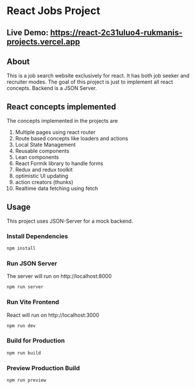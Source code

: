 # React Jobs Project

## Live Demo: https://react-2c31uluo4-rukmanis-projects.vercel.app 

## About 

This is a job search website exclusively for react. It has both job seeker and recruiter modes. The goal of this project is just to implement all react concepts. Backend is a JSON Server.

## React concepts implemented

The concepts implemented in the projects are

1) Multiple pages using react router
2) Route based concepts like loaders and actions
3) Local State Management
4) Reusable components
5) Lean components
6) React Formik library to handle forms
7) Redux and redux toolkit
8) optimistic UI updating
9) action creators (thunks)
10) Realtime data fetching using fetch

## Usage

This project uses JSON-Server for a mock backend.

### Install Dependencies

```bash
npm install
```

### Run JSON Server

The server will run on http://localhost:8000

```bash
npm run server
```

### Run Vite Frontend

React will run on http://localhost:3000

```bash
npm run dev
```

### Build for Production

```bash
npm run build
```

### Preview Production Build

```bash
npm run preview
```
